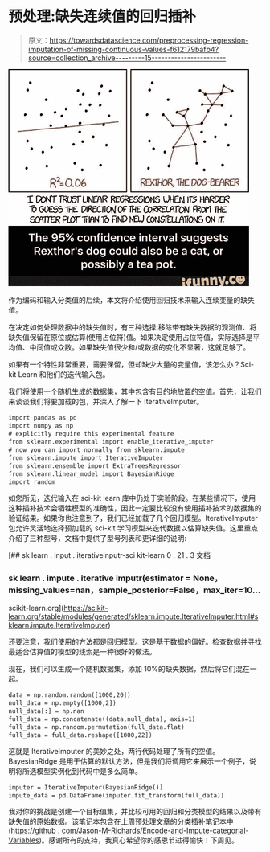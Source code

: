 # 预处理:缺失连续值的回归插补

> 原文：<https://towardsdatascience.com/preprocessing-regression-imputation-of-missing-continuous-values-f612179bafb4?source=collection_archive---------15----------------------->

![](img/f3c668744402130b050ad5ef7f23b493.png)

作为编码和输入分类值的后续，本文将介绍使用回归技术来输入连续变量的缺失值。

在决定如何处理数据中的缺失值时，有三种选择:移除带有缺失数据的观测值、将缺失值保留在原位或估算(使用占位符)值。如果决定使用占位符值，实际选择是平均值、中间值或众数。如果缺失值很少和/或数据的变化不显著，这就足够了。

如果有一个特性非常重要，需要保留，但却缺少大量的变量值，该怎么办？Sci-kit Learn 和他们的迭代输入包。

我们将使用一个随机生成的数据集，其中包含有目的地放置的空值。首先，让我们来谈谈我们将要加载的包，并深入了解一下 IterativeImputer。

```
import pandas as pd
import numpy as np
# explicitly require this experimental feature
from sklearn.experimental import enable_iterative_imputer
# now you can import normally from sklearn.impute
from sklearn.impute import IterativeImputer
from sklearn.ensemble import ExtraTreesRegressor
from sklearn.linear_model import BayesianRidge
import random
```

如您所见，迭代输入在 sci-kit learn 库中仍处于实验阶段。在某些情况下，使用这种插补技术会牺牲模型的准确性，因此一定要比较没有使用插补技术的数据集的验证结果。如果你也注意到了，我们已经加载了几个回归模型。IterativeImputer 包允许灵活地选择预加载的 sci-kit 学习模型来迭代数据以估算缺失值。这里重点介绍了三种型号，文档中提供了型号列表和更详细的说明:

[](https://scikit-learn.org/stable/modules/generated/sklearn.impute.IterativeImputer.html#sklearn.impute.IterativeImputer) [## sk learn . input . iterativeinputr-sci kit-learn 0 . 21 . 3 文档

### sk learn . impute . iterative imputr(estimator = None，missing_values=nan，sample_posterior=False，max_iter=10…

scikit-learn.org](https://scikit-learn.org/stable/modules/generated/sklearn.impute.IterativeImputer.html#sklearn.impute.IterativeImputer) 

还要注意，我们使用的方法都是回归模型。这是基于数据的偏好。检查数据并寻找最适合估算值的模型的线索是一种很好的做法。

现在，我们可以生成一个随机数据集，添加 10%的缺失数据，然后将它们混在一起。

```
data = np.random.random([1000,20])
null_data = np.empty([1000,2])
null_data[:] = np.nan
full_data = np.concatenate((data,null_data), axis=1)
full_data = np.random.permutation(full_data.flat)
full_data = full_data.reshape([1000,22])
```

这就是 IterativeImputer 的美妙之处，两行代码处理了所有的空值。BayesianRidge 是用于估算的默认方法，但是我们将调用它来展示一个例子，说明将所选模型实例化到代码中是多么简单。

```
imputer = IterativeImputer(BayesianRidge())
impute_data = pd.DataFrame(imputer.fit_transform(full_data))
```

我对你的挑战是创建一个目标值集，并比较可用的回归和分类模型的结果以及带有缺失值的原始数据。该笔记本包含在上周预处理文章的分类插补笔记本中([https://github . com/Jason-M-Richards/Encode-and-Impute-categorial-Variables](https://github.com/Jason-M-Richards/Encode-and-Impute-Categorical-Variables))。感谢所有的支持，我真心希望你的感恩节过得愉快！下周见。